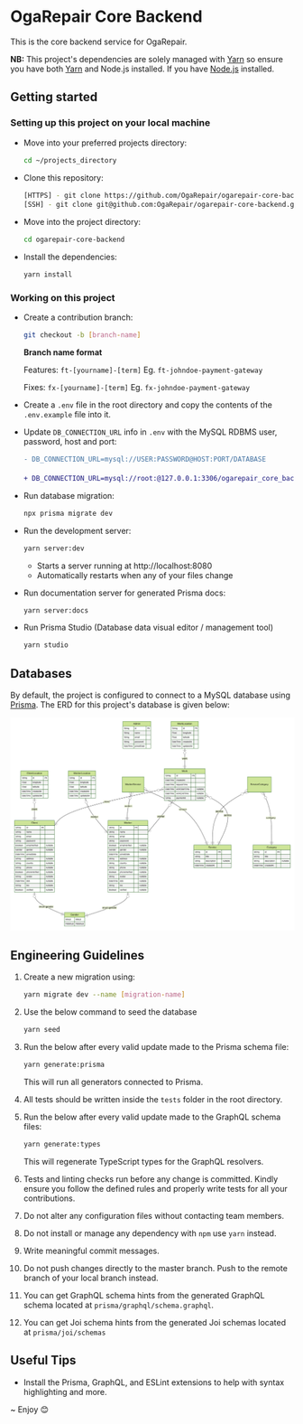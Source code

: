 # OgaRepair Core  Backend
This is the core backend service for OgaRepair.

**NB:** This project's dependencies are solely managed with [Yarn](https://yarnpkg.com/) so ensure you have both [Yarn](https://yarnpkg.com/getting-started/install) and Node.js installed. If you have [Node.js](https://nodejs.org/en/download) installed.

## Getting started

### Setting up this project on your local machine

* Move into your preferred projects directory: 

    ```bash
    cd ~/projects_directory
    ```

* Clone this repository:

    ```bash
    [HTTPS] - git clone https://github.com/OgaRepair/ogarepair-core-backend.git
    [SSH] - git clone git@github.com:OgaRepair/ogarepair-core-backend.git
    ```

* Move into the project directory:

    ```bash
    cd ogarepair-core-backend
    ```

* Install the dependencies:

    ```bash
    yarn install
    ```

### Working on this project

- Create a contribution branch:

  ```bash
  git checkout -b [branch-name]
  ```

  **Branch name format**

  Features: `ft-[yourname]-[term]` Eg. `ft-johndoe-payment-gateway`

  Fixes: `fx-[yourname]-[term]` Eg. `fx-johndoe-payment-gateway`

- Create a `.env` file in the root directory and copy the contents of the `.env.example` file into it.

- Update `DB_CONNECTION_URL` info in `.env` with the MySQL RDBMS user, password, host and port:

  ```diff
  - DB_CONNECTION_URL=mysql://USER:PASSWORD@HOST:PORT/DATABASE
  
  + DB_CONNECTION_URL=mysql://root:@127.0.0.1:3306/ogarepair_core_backend_db
  ```

* Run database migration:

    ```bash
    npx prisma migrate dev
    ```

* Run the development server:

    ```bash
    yarn server:dev
    ```

    * Starts a server running at http://localhost:8080
    * Automatically restarts when any of your files change

* Run documentation server for generated Prisma docs:

    ```bash
    yarn server:docs
    ```

- Run Prisma Studio (Database data visual editor / management tool)

  ```bash
  yarn studio
  ```
  

## Databases

By default, the project is configured to connect to a MySQL database using [Prisma](https://prima.io). The ERD for this project's database is given below:

![ERD](./prisma/diagrams/ERD-auto.svg)

## Engineering Guidelines

1. Create a new migration using:

   ```bash
   yarn migrate dev --name [migration-name]
   ```

2. Use the below command to seed the database

    ```bash
    yarn seed
    ```

3. Run the below after every valid update made to the Prisma schema file:

   ```bash
   yarn generate:prisma
   ```

   This will run all generators connected to Prisma.

4. All tests should be written inside the `tests` folder in the root directory.

5. Run the below after every valid update made to the GraphQL schema files:

   ```bash
   yarn generate:types
   ```

   This will regenerate TypeScript types for the GraphQL resolvers.

6. Tests and linting checks run before any change is committed. Kindly ensure you follow the defined rules and properly write tests for all your contributions.

7. Do not alter any configuration files without contacting team members.

8. Do not install or manage any dependency with `npm` use `yarn` instead.

9. Write meaningful commit messages.

10. Do not push changes directly to the master branch. Push to the remote branch of your local branch instead.

11. You can get GraphQL schema hints from the generated GraphQL schema located at `prisma/graphql/schema.graphql`.

12. You can get Joi schema hints from the generated Joi schemas located at `prisma/joi/schemas`

## Useful Tips

- Install the Prisma, GraphQL, and ESLint extensions to help with syntax highlighting and more.

~ Enjoy 😊

